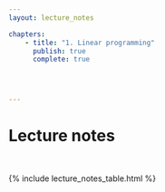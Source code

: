 ```yaml
---
layout: lecture_notes

chapters:
    - title: "1. Linear programming"
      publish: true
      complete: true




---
```


# Lecture notes

<br/>

{% include lecture_notes_table.html %}
